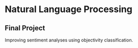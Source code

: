 # Natural Language Processing
## Final Project
Improving sentiment analyses using objectivity classification.
